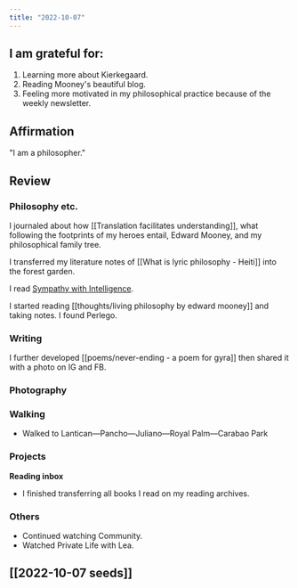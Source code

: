 ```yaml
---
title: "2022-10-07"
---
```

## I am grateful for:
1. Learning more about Kierkegaard.
2. Reading Mooney's beautiful blog.
3. Feeling more motivated in my philosophical practice because of the weekly newsletter.

## Affirmation

"I am a philosopher."

## Review
### Philosophy etc.

I journaled about how [[Translation facilitates understanding]], what following the footprints of my heroes entail, Edward Mooney, and my philosophical family tree.

I transferred my literature notes of [[What is lyric philosophy - Heiti]] into the forest garden.

I read [Sympathy with Intelligence](https://edmooneyblog.wordpress.com/2012/05/09/sympathy-with-intelligence/).

I started reading [[thoughts/living philosophy by edward mooney]] and taking notes. I found Perlego.

### Writing

I further developed [[poems/never-ending - a poem for gyra]] then shared it with a photo on IG and FB.

### Photography

### Walking
- Walked to Lantican—Pancho—Juliano—Royal Palm—Carabao Park

### Projects

**Reading inbox**
- I finished transferring all books I read on my reading archives.

### Others

- Continued watching Community.
- Watched Private Life with Lea.

## [[2022-10-07 seeds]]

